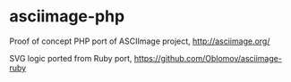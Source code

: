 # asciimage-php

Proof of concept PHP port of ASCIImage project, http://asciimage.org/

SVG logic ported from Ruby port, https://github.com/Oblomov/asciimage-ruby
 

